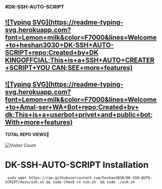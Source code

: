 ### #DK-SSH-AUTO-SCRIPT
## [![Typing SVG](https://readme-typing-svg.herokuapp.com?font=Lemon+milk&color=F7000&lines=Welcome+to+heshan3030+DK-SSH+AUTO-SCRIPT+repo;Created+by+DK KINGOFFCIAL;This+is+a+SSH+AUTO+CREATER+SCRIPT+YOU CAN;SEE+more+features)](https://git.io/typing-svg)

## [![Typing SVG](https://readme-typing-svg.herokuapp.com?font=Lemon+milk&color=F7000&lines=Welcome+to+Amal-ser+WA+Bot+repo;Created+by+ dk;This+is+a+userbot+privet+and+public+bot;With+more+features)](https://git.io/typing-svg)

#### TOTAL REPO VIEWS📍
![Visitor Count](https://profile-counter.glitch.me/heshan3030/count.svg)

# DK-SSH-AUTO-SCRIPT Installation

``` 
 sudo wget https://raw.githubusercontent.com/heshan3030/DK-SSH-AUTO-SCRIPT/main/ssh.sh && sudo chmod +x ssh.sh  && sudo ./ssh.sh 
```
